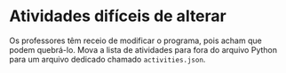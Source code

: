 # Atividades difíceis de alterar  
   
Os professores têm receio de modificar o programa, pois acham que podem quebrá-lo. Mova a lista de atividades para fora do arquivo Python para um arquivo dedicado chamado `activities.json`.